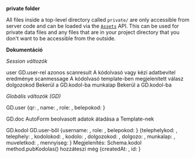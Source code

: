 **private folder**

All files inside a top-level directory called `private/` are only accessible from server code and can be loaded via the [`Assets`](http://docs.meteor.com/#/full/assets_getText) API. This can be used for private data files and any files that are in your project directory that you don't want to be accessible from the outside.

**Dokumentáció**

*Session változók*

user          GD.user-rel azonos
scanresult    A kódolvasó vagy kézi adatbevitel eredménye
scanmessage   A kódolvasó template-ben megjelenített válasz
dolgozokod    Bekerül a GD.kodol-ba
munkalap      Bekerül a GD.kodol-ba


*Globális változók (GD)*

GD.user     {qr: <num>, name: <str>, role: <str>, belepokod: <num>}

GD.doc      AutoForm beolvasott adatok átadása a Template-nek

GD.kodol    GD.user-ből {username: <str>, role: <str>, belepokod: <num>}
            {telephelykod: <num>, telephely: <str>, kodolokod: <num>, kodolo: <str>, dolgozokod: <num>, dolgozo: <str>, munkalap: <num>, muveletkod: <num>, mennyiseg: <num>}
            Megjelenítés: Schema.kodol
            method.pubKodolas() hozzáteszi még {createdAt: <Date>, id: <num>}

